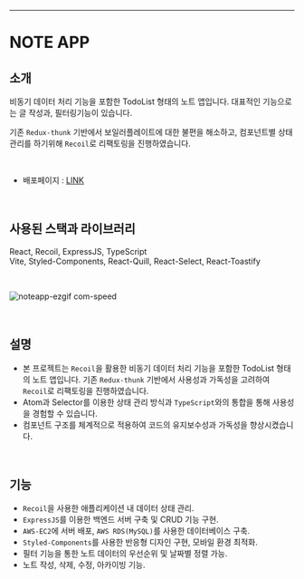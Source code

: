 ---

# NOTE APP 

## 소개


비동기 데이터 처리 기능을 포함한 TodoList 형태의 노트 앱입니다. 대표적인 기능으로는 글 작성과, 필터링기능이 있습니다. 

기존 `Redux-thunk` 기반에서 보일러플레이트에 대한 불편을 해소하고, 컴포넌트별 상태관리를 하기위해 `Recoil`로 리팩토링을 진행하였습니다.

<br>

- 배포페이지 : [LINK](http://ec2-3-37-151-71.ap-northeast-2.compute.amazonaws.com:3100/)

 

<br>

## 사용된 스택과 라이브러리
React, Recoil, ExpressJS, TypeScript <br>
Vite, Styled-Components, React-Quill, React-Select, React-Toastify

<br>

![noteapp-ezgif com-speed](https://github.com/hyubbb/react-note-recoil-app/assets/32926006/6539fe22-a68d-4a10-9b3a-6a308c42fbf8)

<br>

## 설명  
  
 - 본 프로젝트는 `Recoil`을 활용한 비동기 데이터 처리 기능을 포함한 TodoList 형태의 노트 앱입니다. 
   기존 `Redux-thunk` 기반에서 사용성과 가독성을 고려하여 `Recoil`로 리팩토링을 진행하였습니다.
 - Atom과 Selector를 이용한 상태 관리 방식과 `TypeScript`와의 통합을 통해 사용성을 경험할 수 있습니다.
 - 컴포넌트 구조를 체계적으로 적용하여 코드의 유지보수성과 가독성을 향상시켰습니다.

<br>

## 기능  

 - `Recoil`을 사용한 애플리케이션 내 데이터 상태 관리.
 - `ExpressJS`를 이용한 백엔드 서버 구축 및 CRUD 기능 구현.
 - `AWS-EC2`에 서버 배포, `AWS RDS(MySQL)`를 사용한 데이터베이스 구축.
 - `Styled-Components`를 사용한 반응형 디자인 구현, 모바일 환경 최적화.
 - 필터 기능을 통한 노트 데이터의 우선순위 및 날짜별 정렬 가능.
 - 노트 작성, 삭제, 수정, 아카이빙 기능.

